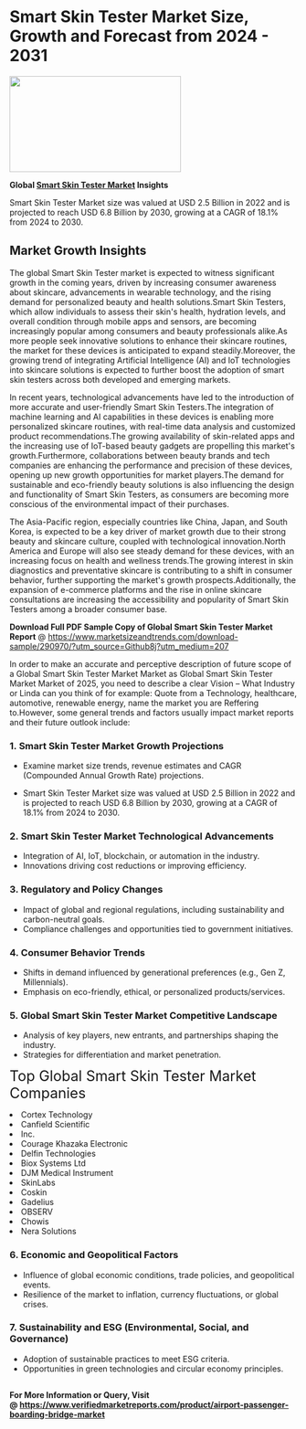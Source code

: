 <H1>Smart Skin Tester Market Size, Growth and Forecast from 2024 - 2031</H1><img class="aligncenter size-medium wp-image-584254" src="https://thirdeyenews.in/wp-content/uploads/2024/09/Global-Market-Research-300x168.jpeg" alt="" width="300" height="168" /><p><strong>Global&nbsp;<a href="https://www.marketsizeandtrends.com/download-sample/290970/?utm_source=Github8j?utm_medium=207">Smart Skin Tester Market</a> Insights</strong></p><p>Smart Skin Tester Market size was valued at USD 2.5 Billion in 2022 and is projected to reach USD 6.8 Billion by 2030, growing at a CAGR of 18.1% from 2024 to 2030.</p><p><h2>Market Growth Insights</h2> <p>The global Smart Skin Tester market is expected to witness significant growth in the coming years, driven by increasing consumer awareness about skincare, advancements in wearable technology, and the rising demand for personalized beauty and health solutions.Smart Skin Testers, which allow individuals to assess their skin's health, hydration levels, and overall condition through mobile apps and sensors, are becoming increasingly popular among consumers and beauty professionals alike.As more people seek innovative solutions to enhance their skincare routines, the market for these devices is anticipated to expand steadily.Moreover, the growing trend of integrating Artificial Intelligence (AI) and IoT technologies into skincare solutions is expected to further boost the adoption of smart skin testers across both developed and emerging markets.</p> <p>In recent years, technological advancements have led to the introduction of more accurate and user-friendly Smart Skin Testers.The integration of machine learning and AI capabilities in these devices is enabling more personalized skincare routines, with real-time data analysis and customized product recommendations.The growing availability of skin-related apps and the increasing use of IoT-based beauty gadgets are propelling this market's growth.Furthermore, collaborations between beauty brands and tech companies are enhancing the performance and precision of these devices, opening up new growth opportunities for market players.The demand for sustainable and eco-friendly beauty solutions is also influencing the design and functionality of Smart Skin Testers, as consumers are becoming more conscious of the environmental impact of their purchases.</p> <p>The Asia-Pacific region, especially countries like China, Japan, and South Korea, is expected to be a key driver of market growth due to their strong beauty and skincare culture, coupled with technological innovation.North America and Europe will also see steady demand for these devices, with an increasing focus on health and wellness trends.The growing interest in skin diagnostics and preventative skincare is contributing to a shift in consumer behavior, further supporting the market's growth prospects.Additionally, the expansion of e-commerce platforms and the rise in online skincare consultations are increasing the accessibility and popularity of Smart Skin Testers among a broader consumer base.</p> <p><span class=""><strong>Download Full PDF Sample Copy of Global Smart Skin Tester Market Report</strong> @ <a href="https://www.marketsizeandtrends.com/download-sample/290970/?utm_source=Github8j?utm_medium=207" target="_blank">https://www.marketsizeandtrends.com/download-sample/290970/?utm_source=Github8j?utm_medium=207</a></span></p><p>In order to make an accurate and perceptive description of future scope of a Global&nbsp;Smart Skin Tester Market Market as Global&nbsp;Smart Skin Tester Market Market of 2025, you need to describe a clear Vision &ndash; What Industry or Linda can you think of for example: Quote from a Technology, healthcare, automotive, renewable energy, name the market you are Reffering to.However, some general trends and factors usually impact market reports and their future outlook include:</p><h3>1.&nbsp;<strong>Smart Skin Tester Market Growth Projections</strong></h3><ul><li>Examine market size trends, revenue estimates and CAGR (Compounded Annual Growth Rate) projections.</li><li><p>Smart Skin Tester Market size was valued at USD 2.5 Billion in 2022 and is projected to reach USD 6.8 Billion by 2030, growing at a CAGR of 18.1% from 2024 to 2030.</p></li></ul><h3>2.&nbsp;<strong>Smart Skin Tester Market Technological Advancements</strong></h3><ul><li>Integration of AI, IoT, blockchain, or automation in the industry.</li><li>Innovations driving cost reductions or improving efficiency.</li></ul><h3>3.&nbsp;<strong>Regulatory and Policy Changes</strong></h3><ul><li>Impact of global and regional regulations, including sustainability and carbon-neutral goals.</li><li>Compliance challenges and opportunities tied to government initiatives.</li></ul><h3>4.&nbsp;<strong>Consumer Behavior Trends</strong></h3><ul><li>Shifts in demand influenced by generational preferences (e.g., Gen Z, Millennials).</li><li>Emphasis on eco-friendly, ethical, or personalized products/services.</li></ul><h3>5.&nbsp;<strong>Global Smart Skin Tester Market Competitive Landscape</strong></h3><ul><li>Analysis of key players, new entrants, and partnerships shaping the industry.</li><li>Strategies for differentiation and market penetration.</li></ul><p data-pm-slice="1 1 []"><span style="color: inherit; font-family: inherit; font-size: 25px;">Top Global Smart Skin Tester Market Companies</span></p><div class="" data-test-id=""><p><li>Cortex Technology</li><li> Canfield Scientific</li><li> Inc.</li><li> Courage Khazaka Electronic</li><li> Delfin Technologies</li><li> Biox Systems Ltd</li><li> DJM Medical Instrument</li><li> SkinLabs</li><li> Coskin</li><li> Gadelius</li><li> OBSERV</li><li> Chowis</li><li> Nera Solutions</li></p></div><h3>6.&nbsp;<strong>Economic and Geopolitical Factors</strong></h3><ul><li>Influence of global economic conditions, trade policies, and geopolitical events.</li><li>Resilience of the market to inflation, currency fluctuations, or global crises.</li></ul><h3>7.&nbsp;<strong>Sustainability and ESG (Environmental, Social, and Governance)</strong></h3><ul><li>Adoption of sustainable practices to meet ESG criteria.</li><li>Opportunities in green technologies and circular economy principles.</li></ul><h2><strong style="font-size: 14px;">For More Information or Query, Visit @&nbsp;</strong><a style="background-color: #ffffff; font-size: 14px;" href="https://www.marketsizeandtrends.com/report/smart-skin-tester-market/" target="_blank">https://www.verifiedmarketreports.com/product/airport-passenger-boarding-bridge-market</a></h2>